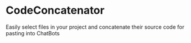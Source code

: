 # CodeConcatenator
Easily select files in your project and concatenate their source code for pasting into ChatBots
